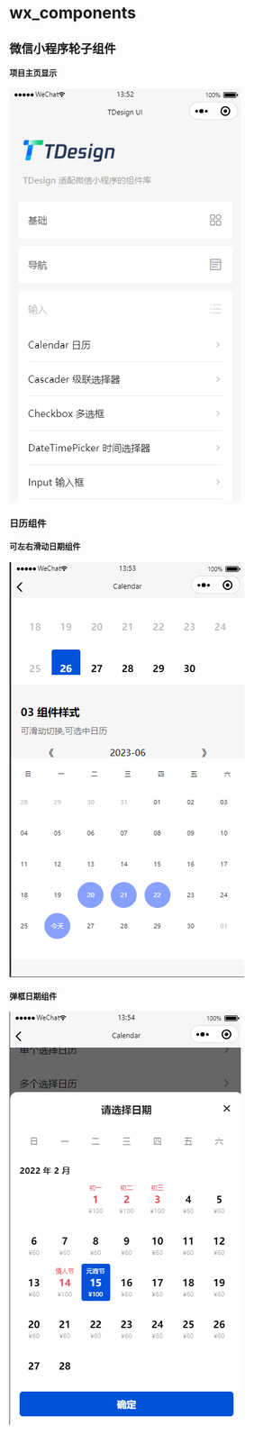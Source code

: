 # wx_components
## 微信小程序轮子组件
#### 项目主页显示    
![alt text](./assets/小程序组件_1.PNG)    
### 日历组件    
#### 可左右滑动日期组件    
![alt text](./assets/日历组件.PNG)

#### 弹框日期组件    
![alt text](./assets/弹框日历.PNG)
